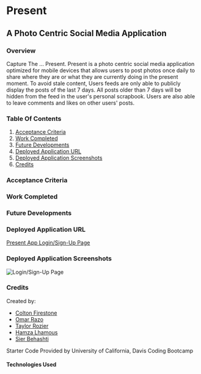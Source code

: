 # Present

## A Photo Centric Social Media Application

### Overview

Capture The ... Present. Present is a photo centric social media application optimized for mobile devices that allows users to post photos once daily to share where they are or what they are currently doing in the present moment. To avoid stale content, Users feeds are only able to publicly display the posts of the last 7 days. All posts older than 7 days will be hidden from the feed in the user's personal scrapbook. Users are also able to leave comments and likes on other users' posts.

### Table Of Contents

1. [Acceptance Criteria](#acceptance-criteria)
2. [Work Completed](#work-completed)
3. [Future Developments](#future-developments)
4. [Deployed Application URL](#deployed-application-url)
5. [Deployed Application Screenshots](#deployed-application-screenshots)
6. [Credits](#credits)

### Acceptance Criteria

### Work Completed

### Future Developments

### Deployed Application URL

[Present App Login/Sign-Up Page](#https://present-social-app-4b519de33a7f.herokuapp.com/)

### Deployed Application Screenshots

![Login/Sign-Up Page](present-social-app-4b519de33a7f.herokuapp.com_.png)

### Credits

Created by:

- [Colton Firestone](#https://github.com/ColtonMakesStuff)
- [Omar Razo](#https://github.com/Omar-Razo)
- [Taylor Rozier](#https://github.com/RozierT)
- [Hamza Lhamous](#https://github.com/musicchef)
- [Sier Behashti](#https://github.com/Sbehashti)

Starter Code Provided by University of California, Davis Coding Bootcamp

#### Technologies Used
